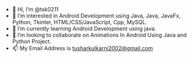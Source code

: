 - 👋 Hi, I’m @tsk0211
- 👀 I’m interested in Android Development using Java, Java, JavaFx, Python, Tkinter, HTML/CSS/JavaScript, Cpp, MySQL.
- 🌱 I’m currently learning Android Development using java.
- 💞️ I’m looking to collaborate on Animations In Android Using Java and Python Project.
- 📫 My Email Address is tusharkulkarni2002@gmail.com
